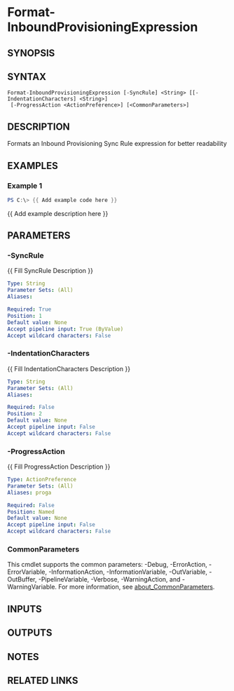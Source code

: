 # Format-InboundProvisioningExpression

## SYNOPSIS

## SYNTAX

```
Format-InboundProvisioningExpression [-SyncRule] <String> [[-IndentationCharacters] <String>]
 [-ProgressAction <ActionPreference>] [<CommonParameters>]
```

## DESCRIPTION
Formats an Inbound Provisioning Sync Rule expression for better readability

## EXAMPLES

### Example 1
```powershell
PS C:\> {{ Add example code here }}
```

{{ Add example description here }}

## PARAMETERS

### -SyncRule
{{ Fill SyncRule Description }}

```yaml
Type: String
Parameter Sets: (All)
Aliases:

Required: True
Position: 1
Default value: None
Accept pipeline input: True (ByValue)
Accept wildcard characters: False
```

### -IndentationCharacters
{{ Fill IndentationCharacters Description }}

```yaml
Type: String
Parameter Sets: (All)
Aliases:

Required: False
Position: 2
Default value: None
Accept pipeline input: False
Accept wildcard characters: False
```

### -ProgressAction
{{ Fill ProgressAction Description }}

```yaml
Type: ActionPreference
Parameter Sets: (All)
Aliases: proga

Required: False
Position: Named
Default value: None
Accept pipeline input: False
Accept wildcard characters: False
```

### CommonParameters
This cmdlet supports the common parameters: -Debug, -ErrorAction, -ErrorVariable, -InformationAction, -InformationVariable, -OutVariable, -OutBuffer, -PipelineVariable, -Verbose, -WarningAction, and -WarningVariable. For more information, see [about_CommonParameters](http://go.microsoft.com/fwlink/?LinkID=113216).

## INPUTS

## OUTPUTS

## NOTES

## RELATED LINKS
